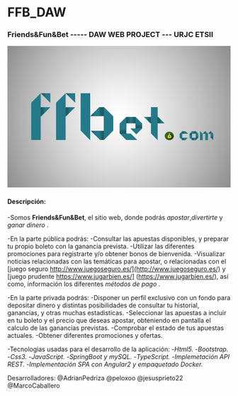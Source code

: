# FFB_DAW
### Friends&amp;Fun&amp;Bet ----- DAW WEB PROJECT --- URJC ETSII

![Nuestro Logo](https://github.com/MarcoCaballero/FFB_DAW/blob/marco-branch/FFB-DAW/LogoFFB.png)

#### Descripción: 

-Somos **Friends&Fun&Bet**, el sitio web, donde podrás *apostar*,*divertirte* y *ganar dinero* .

-En la parte pública podrás:
    -Consultar las apuestas disponibles, y preparar tu propio boleto con la ganancia prevista.
    -Utilizar las diferentes promociones para registrarte y/o obtener bonos de bienvenida.
    -Visualizar noticias relacionadas con las temáticas para apostar, o relacionadas con el [juego seguro http://www.juegoseguro.es/](http://www.juegoseguro.es/) y [juego prudente https://www.jugarbien.es/] (https://www.jugarbien.es/), así como, información los diferentes *métodos de pago* .

-En la parte privada podrás:
    -Disponer un perfil exclusivo con un fondo para depositar dinero y distintas posibilidades de consultar tu historial, ganancias, y otras muchas estadisticas.
    -Seleccionar las apuestas a incluir en tu boleto y el precio que deseas apostar, obteniendo en pantalla el calculo de las ganancias previstas.
    -Comprobar el estado de tus apuestas actuales.
    -Obtener diferentes promociones y ofertas.
    
-Tecnologias usadas para el desarrollo de la aplicación:
    -*Html5.*
    -*Bootstrap.*
    -*Css3.*
    -*JavaScript.*
    -*SpringBoot y mySQL.*
    -*TypeScript.*
    -*Implemetación API REST.*
    -*Implementación SPA con Angular2 y empaquetado Docker.*
   
    

Desarrolladores:
@AdrianPedriza
@peloxoo
@jesusprieto22
@MarcoCaballero

